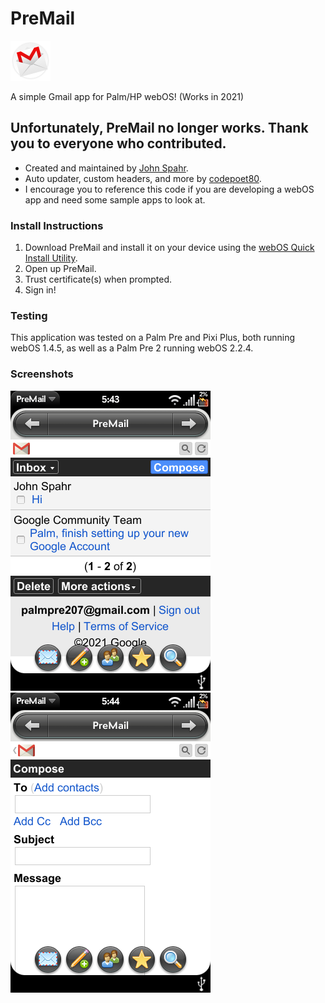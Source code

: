 # PreMail
![PreMail logo](PreMail%20for%20Gmail/images/icon.png)

A simple Gmail app for Palm/HP webOS! (Works in 2021)

## Unfortunately, PreMail no longer works. Thank you to everyone who contributed.

- Created and maintained by [John Spahr](https://github.com/JohnSpahr).
- Auto updater, custom headers, and more by [codepoet80](https://github.com/codepoet80).
- I encourage you to reference this code if you are developing a webOS app and need some sample apps to look at.

### Install Instructions
1. Download PreMail and install it on your device using the [webOS Quick Install Utility](https://github.com/JayCanuck/webos-quick-install/releases).
2. Open up PreMail.
3. Trust certificate(s) when prompted.
4. Sign in!

### Testing
This application was tested on a Palm Pre and Pixi Plus, both running webOS 1.4.5, as well as a Palm Pre 2 running webOS 2.2.4.

### Screenshots
![Inbox](Screenshots/inbox.png)
![Compose](Screenshots/compose.png)
